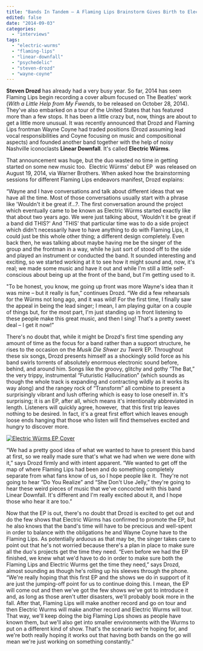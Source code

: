 ```yaml
---
title: "Bands In Tandem – A Flaming Lips Brainstorm Gives Birth to Electric Würms (so says Steven Drozd)"
edited: false
date: "2014-09-03"
categories:
  - "interviews"
tags:
  - "electric-wurms"
  - "flaming-lips"
  - "linear-downfall"
  - "psychedelic"
  - "steven-drozd"
  - "wayne-coyne"
---
```


**Steven Drozd** has already had a very busy year. So far, 2014 has seen Flaming Lips begin recording a cover album focused on The Beatles' work (_With a Little Help from My Fwends_, to be released on October 28, 2014). They've also embarked on a tour of the United States that has featured more than a few stops. It has been a little crazy but, now, things are about to get a little more unusual. It was recently announced that Drozd and Flaming Lips frontman Wayne Coyne had traded positions (Drozd assuming lead vocal responsibilities and Coyne focusing on music and compositional aspects) and founded another band together with the help of noisy Nashville iconoclasts **Linear Downfall**. It's called **Electric Würms**.

That announcement was huge, but the duo wasted no time in getting started on some new music too.  Electric Würms' debut EP  was released on August 19, 2014, via Warner Brothers. When asked how the brainstorming sessions for different Flaming Lips endeavors manifest, Drozd explains:

“Wayne and I have conversations and talk about different ideas that we have all the time. Most of those conversations usually start with a phrase like 'Wouldn't it be great if...?. The first conversation around the project which eventually came to be known as Electric Würms started exactly like that about two years ago. We were just talking about, 'Wouldn't it be great if a band did THIS?' And 'THIS' that particular time was to do a side project which didn't necessarily have to have anything to do with Flaming Lips, it could just be this whole other thing; a different design completely. Even back then, he was talking about maybe having me be the singer of the group and the frontman in a way, while he just sort of stood off to the side and played an instrument or conducted the band. It sounded interesting and exciting, so we started working at it to see how it might sound and, now, it's real; we made some music and have it out and while I'm still a little self-conscious about being up at the front of the band, but I'm getting used to it.

"To be honest, you know, me going up front was more Wayne's idea than it was mine – but it really is fun,” continues Drozd. “We did a few rehearsals for the Würms not long ago, and it was wild! For the first time, I finally saw the appeal in being the lead singer; I mean, I am playing guitar on a couple of things but, for the most part, I'm just standing up in front listening to these people make this great music, and then I sing! That's a pretty sweet deal – I get it now!”

There's no doubt that, while it might be Drozd's first time spending any amount of time as the focus for a band rather than a support structure, he rises to the occasion on the _Musik Die Shwer zu Twerk_ EP. Throughout these six songs, Drozd presents himself as a shockingly solid force as his band swirls torrents of absolutely enormous electronic sound before, behind, and around him. Songs like the groovy, glitchy and gothy “The Bat,” the very trippy, instrumental “Futuristic Hallucination” (which sounds as though the whole track is expanding and contracting wildly as it works its way along) and the rangey rock of “Transform” all combine to present a surprisingly vibrant and lush offering which is easy to lose oneself in. It's surprising; it is an EP, after all, which means it's intentionally abbreviated in length. Listeners will quickly agree, however,  that this first trip leaves nothing to be desired. In fact, it's a great first effort which leaves enough loose ends hanging that those who listen will find themselves excited and hungry to discover more.

[![Electric Würms EP Cover](https://hellbound.ca/wp-content/uploads/2014/09/10013547_697863533597523_435900090_n-300x300.jpg)](https://hellbound.ca/wp-content/uploads/2014/09/10013547_697863533597523_435900090_n.jpg)

“We had a pretty good idea of what we wanted to have to present this band at first, so we really made sure that's what we had when we were done with it,” says Drozd firmly and with intent apparent. “We wanted to get off the map of where Flaming Lips had been and do something completely separate from what fans know of us, so I hope people like it.  They're not going to hear “Do You Realize” and “She Don't Use Jelly,” they're going to hear these weird pieces of music that we've concocted with this band Linear Downfall. It's different and I'm really excited about it, and I hope those who hear it are too.”

Now that the EP is out, there's no doubt that Drozd is excited to get out and do the few shows that Electric Würms has confirmed to promote the EP, but he also knows that the band's time will have to be precious and well-spent in order to balance with the obligations he and Wayne Coyne have to the Flaming Lips. As potentially arduous as that may be, the singer takes care to point out that he's not worried because there's a plan in place to make sure all the duo's projects get the time they need. “Even before we had the EP finished, we knew what we'd have to do in order to make sure both the Flaming Lips and Electric Wurms get the time they need,” says Drozd, almost sounding as though he's rolling up his sleeves through the phone. “We're really hoping that this first EP and the shows we do in support of it are just the jumping-off point for us to continue doing this. I mean, the EP will come out and then we've got the few shows we've got to introduce it and, as long as those aren't utter disasters, we'll probably book more in the fall. After that, Flaming Lips will make another record and go on tour and then Electric Wurms will make another record and Electric Wurms will tour. That way, we'll keep doing the big Flaming Lips shows as people have known them, but we'll also get into smaller environments with the Wurms to put on a different kind of show. That's the scenario we're hoping for, and we're both really hoping it works out that having both bands on the go will mean we're just working on something constantly.”
